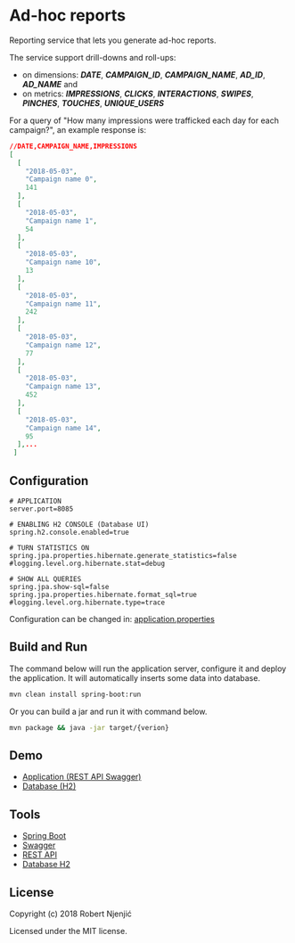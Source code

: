 # Ad-hoc reports
Reporting service that lets you generate ad-hoc reports.

The service support drill-downs and roll-ups:
- on dimensions: **_DATE_**, **_CAMPAIGN_ID_**, **_CAMPAIGN_NAME_**, **_AD_ID_**, **_AD_NAME_** and
- on metrics: **_IMPRESSIONS_**, **_CLICKS_**, **_INTERACTIONS_**, **_SWIPES_**, **_PINCHES_**, **_TOUCHES_**, **_UNIQUE_USERS_**

For a query of "How many impressions were trafficked each day for each campaign?", an example response is:
```json
//DATE,CAMPAIGN_NAME,IMPRESSIONS
[
  [
    "2018-05-03",
    "Campaign name 0",
    141
  ],
  [
    "2018-05-03",
    "Campaign name 1",
    54
  ],
  [
    "2018-05-03",
    "Campaign name 10",
    13
  ],
  [
    "2018-05-03",
    "Campaign name 11",
    242
  ],
  [
    "2018-05-03",
    "Campaign name 12",
    77
  ],
  [
    "2018-05-03",
    "Campaign name 13",
    452
  ],
  [
    "2018-05-03",
    "Campaign name 14",
    95
  ],...
 ]
```
## Configuration
```properties
# APPLICATION
server.port=8085

# ENABLING H2 CONSOLE (Database UI)
spring.h2.console.enabled=true

# TURN STATISTICS ON
spring.jpa.properties.hibernate.generate_statistics=false
#logging.level.org.hibernate.stat=debug

# SHOW ALL QUERIES
spring.jpa.show-sql=false
spring.jpa.properties.hibernate.format_sql=true
#logging.level.org.hibernate.type=trace

```
Configuration can be changed in: 
[application.properties](/src/main/resources/application.properties)

## Build and Run

The command below will run the application server, configure it and deploy the application. It will automatically inserts some data into database.
```bash
mvn clean install spring-boot:run
```

Or you can build a jar and run it with command below.
```bash
mvn package && java -jar target/{verion}
``` 

## Demo
- [Application (REST API Swagger)](http://localhost:8085/swagger/index.html)
- [Database (H2)](http://localhost:8085/h2-console)

## Tools
- [Spring Boot](https://projects.spring.io/spring-boot/)
- [Swagger](https://swagger.io/)
- [REST API](https://jersey.github.io/)
- [Database H2](http://www.h2database.com/)

## License
Copyright (c) 2018 Robert Njenjić

Licensed under the MIT license.